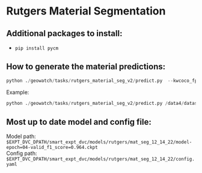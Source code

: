 # Rutgers Material Segmentation

## Additional packages to install:

- `pip install pycm`

## How to generate the material predictions:

```python
python ./geowatch/tasks/rutgers_material_seg_v2/predict.py  --kwcoco_fpath <input_kwcoco_path> --model_fpath <model_fpath> --config_fpath <config_fpath> --output_kwcoco_fpath <output_kwcoco_fpath> 
```

Example:

```python
python ./geowatch/tasks/rutgers_material_seg_v2/predict.py /data4/datasets/dvc-repos/smart_data_dvc/Drop6-MeanYear10GSD-V2/data_vali_I2L_split6.kwcoco.zip /home/purri/research/smart_watch_mat_seg/matseg_exps/2023-05-22/21-51-37/checkpoints/model-epoch=35-train_F1Score=0.32025.ckpt
```

## Most up to date model and config file:

Model path: `$EXPT_DVC_DPATH/smart_expt_dvc/models/rutgers/mat_seg_12_14_22/model-epoch=04-valid_f1_score=0.964.ckpt`  <br/>
Config path: `$EXPT_DVC_DPATH/smart_expt_dvc/models/rutgers/mat_seg_12_14_22/config.yaml`